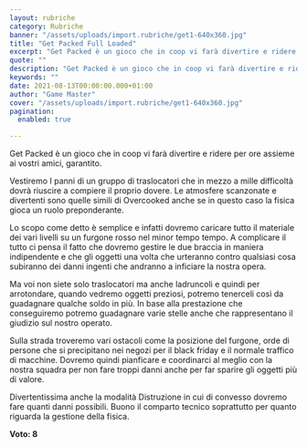 ```yaml
---
layout: rubriche
category: Rubriche
banner: "/assets/uploads/import.rubriche/get1-640x360.jpg"
title: "Get Packed Full Loaded"
excerpt: "Get Packed è un gioco che in coop vi farà divertire e ridere per ore assieme ai vostri amici, garantito. Vestiremo I panni di un gruppo di traslocatori che in mezzo a mille difficoltà dovrà riuscire a compiere il proprio dovere. Le atmosfere scanzonate e divertenti sono quelle simili di Overcooked anche se in questo [&hellip"
quote: ""
description: "Get Packed è un gioco che in coop vi farà divertire e ridere per ore assieme ai vostri amici, garantito. Vestiremo I panni di un gruppo di traslocatori che in mezzo a mille difficoltà dovrà riuscire a compiere il proprio dovere. Le atmosfere scanzonate e divertenti sono quelle simili di Overcooked anche se in questo [&hellip"
keywords: ""
date: 2021-08-13T00:00:00.000+01:00
author: "Game Master"
cover: "/assets/uploads/import.rubriche/get1-640x360.jpg"
pagination:
  enabled: true

---
```


Get Packed è un gioco che in coop vi farà divertire e ridere per ore assieme ai vostri amici, garantito.

Vestiremo I panni di un gruppo di traslocatori che in mezzo a mille difficoltà dovrà riuscire a compiere il proprio dovere. Le atmosfere scanzonate e divertenti sono quelle simili di Overcooked anche se in questo caso la fisica gioca un ruolo preponderante.

Lo scopo come detto è semplice e infatti dovremo caricare tutto il materiale dei vari livelli su un furgone rosso nel minor tempo tempo. A complicare il tutto ci pensa il fatto che dovremo gestire le due braccia in maniera indipendente e che gli oggetti una volta che urteranno contro qualsiasi cosa subiranno dei danni ingenti che andranno a inficiare la nostra opera.  
  
Ma voi non siete solo traslocatori ma anche ladruncoli e quindi per arrotondare, quando vedremo oggetti preziosi, potremo tenerceli così da guadagnare qualche soldo in più. In base alla prestazione che conseguiremo potremo guadagnare varie stelle anche che rappresentano il giudizio sul nostro operato.

Sulla strada troveremo vari ostacoli come la posizione del furgone, orde di persone che si precipitano nei negozi per il black friday e il normale traffico di macchine. Dovremo quindi pianficare e coordinarci al meglio con la nostra squadra per non fare troppi danni anche per far sparire gli oggetti più di valore.  
  
Divertentissima anche la modalità Distruzione in cui di convesso dovremo fare quanti danni possibili. Buono il comparto tecnico soprattutto per quanto riguarda la gestione della fisica.

**Voto: 8**  